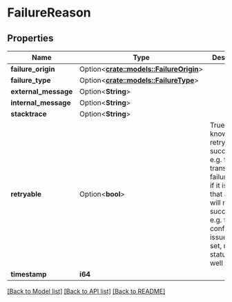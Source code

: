 # FailureReason

## Properties

Name | Type | Description | Notes
------------ | ------------- | ------------- | -------------
**failure_origin** | Option<[**crate::models::FailureOrigin**](FailureOrigin.md)> |  | [optional]
**failure_type** | Option<[**crate::models::FailureType**](FailureType.md)> |  | [optional]
**external_message** | Option<**String**> |  | [optional]
**internal_message** | Option<**String**> |  | [optional]
**stacktrace** | Option<**String**> |  | [optional]
**retryable** | Option<**bool**> | True if it is known that retrying may succeed, e.g. for a transient failure. False if it is known that a retry will not succeed, e.g. for a configuration issue. If not set, retryable status is not well known. | [optional]
**timestamp** | **i64** |  | 

[[Back to Model list]](../README.md#documentation-for-models) [[Back to API list]](../README.md#documentation-for-api-endpoints) [[Back to README]](../README.md)


